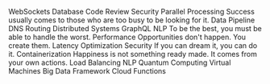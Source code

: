 WebSockets Database Code Review Security Parallel Processing Success usually comes to those who are too busy to be looking for it. Data Pipeline DNS Routing Distributed Systems GraphQL NLP To be the best, you must be able to handle the worst. Performance
Opportunities don't happen. You create them. Latency Optimization Security If you can dream it, you can do it. Containerization Happiness is not something ready made. It comes from your own actions. Load Balancing
NLP Quantum Computing Virtual Machines Big Data Framework Cloud Functions
